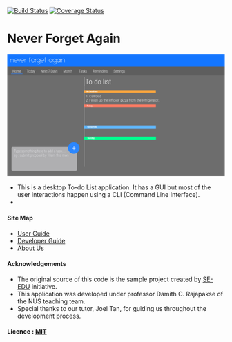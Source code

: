[![Build Status](https://travis-ci.org/se-edu/addressbook-level4.svg?branch=master)](https://travis-ci.org/se-edu/addressbook-level4)
[![Coverage Status](https://coveralls.io/repos/github/se-edu/addressbook-level4/badge.svg?branch=master)](https://coveralls.io/github/se-edu/addressbook-level4?branch=master)

# Never Forget Again

<img src="docs/images/UI.png" width="600"><br>

* This is a desktop To-do List application. It has a GUI but most of the user interactions happen using
  a CLI (Command Line Interface).
*

#### Site Map
* [User Guide](docs/UserGuide.md)
* [Developer Guide](docs/DeveloperGuide.md)
* [About Us](docs/AboutUs.md)


#### Acknowledgements

* The original source of this code is the sample project created by [SE-EDU](https://github.com/se-edu/) initiative.
* This application was developed under professor Damith C. Rajapakse of the NUS teaching team.
* Special thanks to our tutor, Joel Tan, for guiding us throughout the development process.


#### Licence : [MIT](LICENSE)
